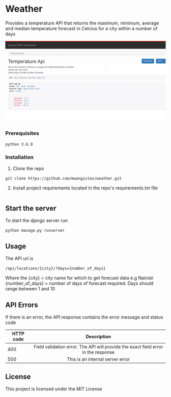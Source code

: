 # Weather
Provides a temperature API that returns the maximum, minimum, average and median temperature forecast in Celcius for a city within a number of days

![alt text](https://github.com/mwangistan/weather/blob/main/static/temp.png)

### Prerequisites
```
python 3.6.9
```

### Installation

1. Clone the repo
```
git clone https://github.com/mwangistan/weather.git
```

2. Install project requirements located in the repo's requirements.txt file
```pip3 install -r requirements.txt
```

## Start the server
To start the django server run 
```
python manage.py runserver
```

## Usage
The API url is 
```
/api/locations/{city}/?days={number_of_days}
```
Where the 
{city} = city name for which to get forecast data e.g Nairobi
{number_of_days} = number of days of forecast required. Days should range between 1 and 10


## API Errors
If there is an error, the API response contains the error message and status code

| HTTP code     | Description                                                         |
| ------------- |:-------------------------------------------------------------------:|
| 400           |  Field validation error. The API will provide the exact field     error in the response                                                                 |
| 500           | This is an internal server error                                    |

## License

This project is licensed under the MIT License

